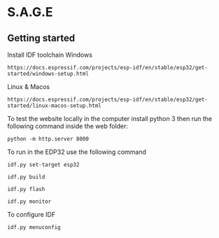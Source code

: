 # S.A.G.E

## Getting started

Install IDF toolchain
Windows
```
https://docs.espressif.com/projects/esp-idf/en/stable/esp32/get-started/windows-setup.html
```
Linux & Macos
```
https://docs.espressif.com/projects/esp-idf/en/stable/esp32/get-started/linux-macos-setup.html
```


To test the website locally in the computer install python 3 then run the following command inside the web folder:

```
python -m http.server 8000
```

To run in the EDP32 use the following command 

```
idf.py set-target esp32

idf.py build

idf.py flash

idf.py monitor
```

To configure IDF 
```
idf.py menuconfig
```

